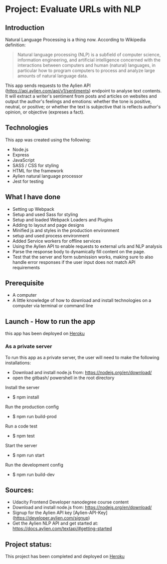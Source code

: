 # Project: Evaluate URLs with NLP

## Introduction
Natural Language Processing is a thing now.  According to Wikipedia definition:

> Natural language processing (NLP) is a subfield of computer science, information engineering, and artificial intelligence
concerned with the interactions between computers and human (natural) languages, in particular how to program computers to
process and analyze large amounts of natural language data.

This app sends requests to the Aylien API (https://api.aylien.com/api/v1/sentiments)  endpoint to analyse text contents. It will extract a writer's sentiment from posts and articles on websites and output the author's feelings and emotions: 
whether the tone is positive, neutral, or positive; or whether the text is subjective that is reflects author's opinion, or objective (expreses a fact).

## Technologies

This app was created using the following:
* Node.js
* Express
* JavaScript
* SASS / CSS for styling
* HTML for the framework
* Aylien natural language processor
* Jest for testing

## What I have done

- Setting up Webpack
- Setup and used Sass for styling
- Setup and loaded Webpack Loaders and Plugins
- Adding to layout and page designs
- Minified js and styles in the production environment
- setup and used process environment
- Added Service workers for offline services
- Using the Aylien API to enable requests to external urls and NLP analysis
- Parse the response body to dynamically fill content on the page.
- Test that the server and form submission works, making sure to also handle error responses if the user input does not match API requirements

## Prerequisite

* A computer
* A little knowledge of how to download and install technologies on a computer via terminal or command line

## Launch - How to run the app
this app has been deployed on [Heroku](https://www.heroku.com/)
### As a private server
To run this app as a private server, the user will need to make the following installations:
* Download and install node.js from: https://nodejs.org/en/download/
* open the gitbash/ powershell in the root directory

Install the server
* $ npm install

Run the production config
* $ npm run build-prod

Run a code test
* $ npm test

Start the server
* $ npm run start

Run the development config
* $ npm run build-dev

## Sources:
- Udacity Frontend Developer nanodegree course content
- Download and install node.js from: https://nodejs.org/en/download/
- Signup for the Aylien API key [Aylien-API-Key] (https://developer.aylien.com/signup)
- Get the Aylien NLP API and get started at: https://docs.aylien.com/textapi/#getting-started

## Project status:
This project has been completed and deployed on [Heroku](https://www.heroku.com/)